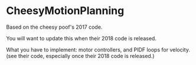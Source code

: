 # CheesyMotionPlanning

Based on the cheesy poof's 2017 code.

You will want to update this when their 2018 code is released.

What you have to implement: motor controllers, and PIDF loops for velocity. (see their code, especially once their 2018 code is released.)
